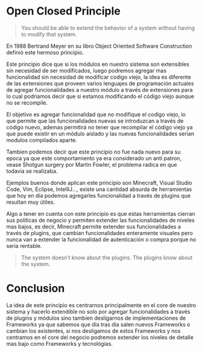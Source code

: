 # Open Closed Principle
>You should be able to extend the behavior of a system without having to modify that system.

En 1988 Bertrand Meyer en su libro  Object Oriented Software Construction definió este hermoso principio.

Este principio dice que si los módulos en nuestro sistema son extensibles sin necesidad de ser modificados, luego podremos agregar mas funcionalidad sin necesidad de modificar codigo viejo, la idea es diferente de las extensiones que proveen varios lenguajes de programación actuales de agregar funcionalidades a nuestro módulo a través de extensiones para lo cual podriamos decir que si estamos modificando el código viejo aunque no se recompile.

El objetivo es agregar funcionalidad que no modifique el codigo viejo, lo que permite que las funcionalidades nuevas se introduzcan a través de código nuevo, ademas permitirá no tener que recompilar el código viejo ya que puede existir en un módulo aislado y las nuevas funcionalidades serian modulos compilados aparte.

Tambien podemos decir que este principio no fue nada nuevo para su epoca ya que este comportamiento ya era considerado un anti patron, vease Shotgun surgery por Martin Fowler, el problema radica en que todavia se realizaba.

Ejemplos buenos donde aplican este principio son Minecraft, Visual Studio Code, Vim, Eclipse, IntellIJ..., existe una cantidad absurda de herramientas que hoy en día podemos agregarles funcionalidad a través de plugins que resultan muy útiles.

Algo a tener en cuenta con este principio es que estas herramientas cierran sus políticas de negocio y permiten extender las funcionalidades de niveles mas bajos, es decir, Minecraft permite extender sus funcionalidades a través de plugins, que cambian funcionalidades enteramente visuales pero nunca van a extender la funcionalidad de autenticación o compra porque no seria rentable.

>The system doesn’t know about the plugins. The plugins know about the system.

# Conclusion

La idea de este principio es centrarnos principalmente en el core de nuestro sistema y hacerlo extendible no solo por agregar funcionalidades a través de plugins y módulos sino tambien desligarnos de implementaciones de Frameworks ya que sabemos que día tras día salen nuevos Frameworks o cambian los existentes, si nos desligamos de estos Frameworks y nos centramos en el core del negocio podremos extender los niveles de detalle mas bajo como Frameworks y tecnológias.
